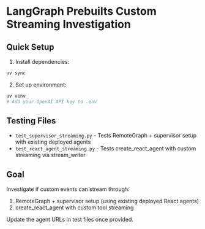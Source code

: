 # LangGraph Prebuilts Custom Streaming Investigation

## Quick Setup

1. Install dependencies:
```bash
uv sync
```

2. Set up environment:
```bash
uv venv
# Add your OpenAI API key to .env
```

## Testing Files

- `test_supervisor_streaming.py` - Tests RemoteGraph + supervisor setup with existing deployed agents
- `test_react_agent_streaming.py` - Tests create_react_agent with custom streaming via stream_writer

## Goal

Investigate if custom events can stream through:
1. RemoteGraph + supervisor setup (using existing deployed React agents)
2. create_react_agent with custom tool streaming

Update the agent URLs in test files once provided.